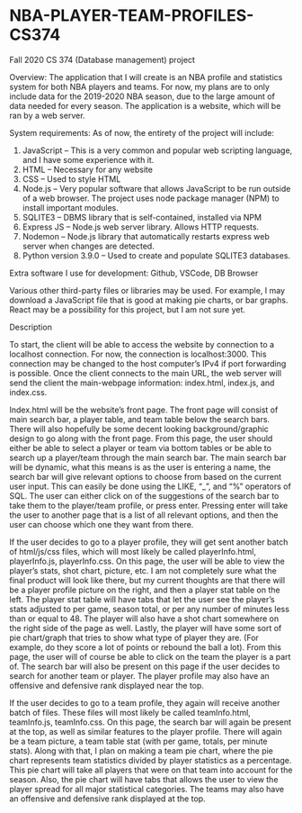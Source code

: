 # NBA-PLAYER-TEAM-PROFILES-CS374
Fall 2020 CS 374 (Database management) project

Overview: 
The application that I will create is an NBA profile and statistics system for both NBA players and teams. For now, my plans are to only include data for the 2019-2020 NBA season, due to the large amount of data needed for every season. The application is a website, which will be ran by a web server. 

System requirements:
As of now, the entirety of the project will include:
1.	JavaScript – This is a very common and popular web scripting language, and I have some experience with it.
2.	HTML – Necessary for any website
3.	CSS – Used to style HTML
4.	Node.js – Very popular software that allows JavaScript to be run outside of a web browser. The project uses node package manager (NPM) to install important modules.
5.	SQLITE3 – DBMS library that is self-contained, installed via NPM
6.	Express JS – Node.js web server library. Allows HTTP requests. 
7.	Nodemon – Node.js library that automatically restarts express web server when changes are detected.
8.	Python version 3.9.0 – Used to create and populate SQLITE3 databases.

Extra software I use for development: Github, VSCode, DB Browser

Various other third-party files or libraries may be used. For example, I may download a JavaScript file that is good at making pie charts, or bar graphs. React may be a possibility for this project, but I am not sure yet.



Description

To start, the client will be able to access the website by connection to a localhost connection. For now, the connection is localhost:3000. This connection may be changed to the host computer’s IPv4 if port forwarding is possible. Once the client connects to the main URL, the web server will send the client the main-webpage information: index.html, index.js, and index.css. 

Index.html will be the website’s front page. The front page will consist of main search bar, a player table, and team table below the search bars. There will also hopefully be some decent looking background/graphic design to go along with the front page. From this page, the user should either be able to select a player or team via bottom tables or be able to search up a player/team through the main search bar. The main search bar will be dynamic, what this means is as the user is entering a name, the search bar will give relevant options to choose from based on the current user input. This can easily be done using the LIKE, “_”, and “%” operators of SQL. The user can either click on of the suggestions of the search bar to take them to the player/team profile, or press enter. Pressing enter will take the user to another page that is a list of all relevant options, and then the user can choose which one they want from there. 

If the user decides to go to a player profile, they will get sent another batch of html/js/css files, which will most likely be called playerInfo.html, playerInfo.js, playerInfo.css. On this page, the user will be able to view the player’s stats, shot chart, picture, etc. I am not completely sure what the final product will look like there, but my current thoughts are that there will be a player profile picture on the right, and then a player stat table on the left. The player stat table will have tabs that let the user see the player’s stats adjusted to per game, season total, or per any number of minutes less than or equal to 48. The player will also have a shot chart somewhere on the right side of the page as well. Lastly, the player will have some sort of pie chart/graph that tries to show what type of player they are. (For example, do they score a lot of points or rebound the ball a lot). From this page, the user will of course be able to click on the team the player is a part of. The search bar will also be present on this page if the user decides to search for another team or player. The player profile may also have an offensive and defensive rank displayed near the top.

If the user decides to go to a team profile, they again will receive another batch of files. These files will most likely be called teamInfo.html, teamInfo.js, teamInfo.css. On this page, the search bar will again be present at the top, as well as similar features to the player profile. There will again be a team picture, a team table stat (with per game, totals, per minute stats). Along with that, I plan on making a team pie chart, where the pie chart represents team statistics divided by player statistics as a percentage. This pie chart will take all players that were on that team into account for the season. Also, the pie chart will have tabs that allows the user to view the player spread for all major statistical categories. The teams may also have an offensive and defensive rank displayed at the top.
